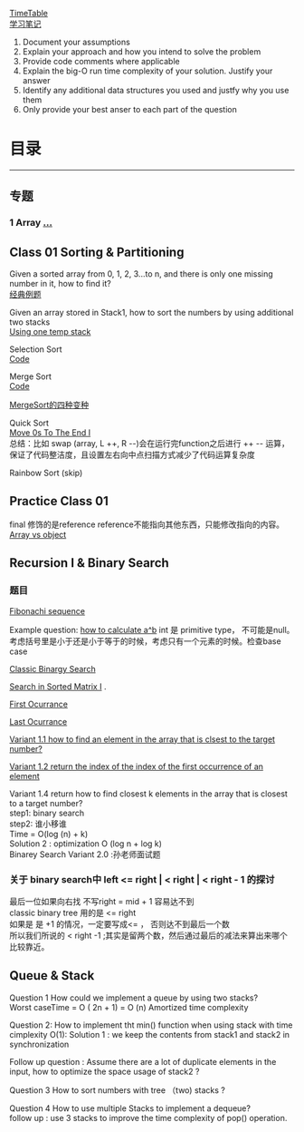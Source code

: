 [TimeTable](https://github.com/xu9449/Interesting-Algorithm-_-Java/wiki/TimeTable)  
[学习笔记](https://github.com/xu9449/JAVA/wiki) 
1. Document your assumptions   
2. Explain your approach and how you intend to solve the problem  
3. Provide code comments where applicable  
4. Explain the big-O run time complexity of your solution. Justify your answer  
5. Identify any additional data structures you used and justfy why you use them  
6. Only provide your best anser to each part of the question

# 目录  
---   
## 专题
### 1 Array [...](https://github.com/xu9449/Interesting-Algorithm-_-Java/wiki/Array)
 
## Class 01  Sorting & Partitioning    

Given a sorted array from 0, 1, 2, 3...to n, and there is only one missing number in it, how to find it?   
[经典例题](https://github.com/xu9449/Interesting-Algorithm-_-Java/wiki/%E7%BB%8F%E5%85%B8%E4%BE%8B%E9%A2%981)  
  
Given an array stored in Stack1, how to sort the numbers by using additional two stacks  
[Using one temp stack](https://www.geeksforgeeks.org/sort-stack-using-temporary-stack/)  
  
Selection Sort   
[Code](https://github.com/xu9449/Interesting-Algorithm-_-Java/blob/master/Laioffer%20Code/selectionSort)  
  
Merge Sort    
[Code](https://github.com/xu9449/Interesting-Algorithm-_-Java/blob/master/Laioffer%20Code/mergeSort)  
  
[MergeSort的四种变种](https://github.com/xu9449/Interesting-Algorithm-_-Java/wiki/MergeSort-%E7%9A%84%E5%9B%9B%E7%A7%8D%E5%8F%98%E7%A7%8D)  
 

Quick Sort  
[Move 0s To The End I](https://github.com/xu9449/Interesting-Algorithm-_-Java/wiki/Move-0s-to-the-End-I)   
总结：比如 swap (array, L ++, R --)会在运行完function之后进行 ++ -- 运算，保证了代码整洁度，且设置左右向中点扫描方式减少了代码运算复杂度

Rainbow Sort (skip)

## Practice Class 01     
final 修饰的是reference reference不能指向其他东西，只能修改指向的内容。  
[Array vs object](https://github.com/xu9449/Interesting-Algorithm-_-Java/wiki/Array-vs-object)

## Recursion I & Binary Search  
### 题目
[Fibonachi sequence](https://github.com/xu9449/Interesting-Algorithm-_-Java/wiki/Fibonacci-sequence)  
  
Example question: [how to calculate a^b](https://github.com/xu9449/Interesting-Algorithm-_-Java/wiki/how-to-calculate-a%5Eb)
int 是 primitive type， 不可能是null。  
考虑括号里是小于还是小于等于的时候，考虑只有一个元素的时候。检查base case  
  
[Classic Binargy Search](https://github.com/xu9449/Interesting-Algorithm-_-Java/wiki/Classic-Binary-Search)  
  
[Search in Sorted Matrix I](https://github.com/xu9449/Interesting-Algorithm-_-Java/wiki/Search-In-Sorted-Matrix-I) . 
  
[First Ocurrance](https://github.com/xu9449/Interesting-Algorithm-_-Java/wiki/First-Occurence)  
  
[Last Ocurrance](https://github.com/xu9449/Interesting-Algorithm-_-Java/wiki/Last-Occur)
  
[Variant 1.1 how to find an element in the array that is clsest to the target number? ](https://github.com/xu9449/Interesting-Algorithm-_-Java/wiki/variant-1.1.-how-to-find-an-element-in-the-array-that-is-closest-to-the-target-number%3F)  
  
[Variant 1.2 return the index of the index of the first occurrence of an element](https://github.com/xu9449/Interesting-Algorithm-_-Java/wiki/Variant-1.2-return-the-index-of-the-first-occurrence-of-an-element)  
  
Variant 1.4 return how to find closest k elements in the array that is closest to a target number?  
step1: binary search  
step2: 谁小移谁  
Time = O(log (n) + k)  
Solution 2 : optimization O (log n + log k)  
Binarey Search Variant 2.0 :孙老师面试题     
### 关于 binary search中 left <= right | < right | < right - 1 的探讨  
最后一位如果向右找 不写right = mid + 1 容易达不到    
classic binary tree 用的是 <= right   
如果是 是 +1 的情况，一定要写成<= ， 否则达不到最后一个数  
所以我们所说的 < right -1 ;其实是留两个数，然后通过最后的减法来算出来哪个比较靠近。


## Queue & Stack   

Question 1 How could we implement a queue by using two stacks?  
Worst caseTime = O ( 2n + 1) = O (n)
Amortized time complexity 
  
Question 2: How to implement tht min() function when using stack with time cimplexity O(1):
Solution 1 : we keep the contents from stack1 and stack2 in synchronization    
  
Follow up question : 
Assume there are a lot of duplicate elements in the input, how to optimize the space usage of stack2 ?  
  
Question 3 How to sort numbers with tree （two) stacks   ?

Question 4 How to use multiple Stacks to implement a dequeue?  
follow up : use 3 stacks to improve the time complexity of pop() operation.  
 
